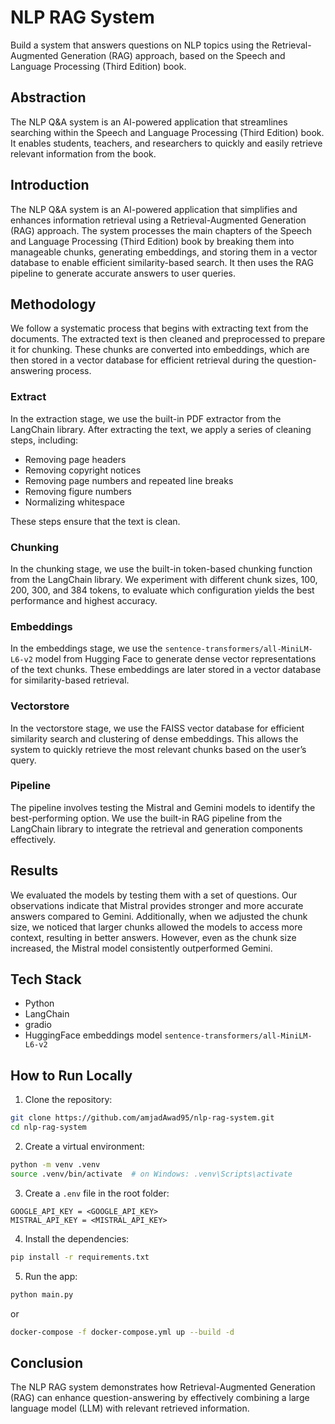 # NLP RAG System

Build a system that answers questions on NLP topics using the Retrieval-Augmented Generation (RAG) approach, based on the Speech and Language Processing (Third Edition) book.

## Abstraction

The NLP Q&A system is an AI-powered application that streamlines searching within the Speech and Language Processing (Third Edition) book. It enables students, teachers, and researchers to quickly and easily retrieve relevant information from the book.

## Introduction

The NLP Q&A system is an AI-powered application that simplifies and enhances information retrieval using a Retrieval-Augmented Generation (RAG) approach. The system processes the main chapters of the Speech and Language Processing (Third Edition) book by breaking them into manageable chunks, generating embeddings, and storing them in a vector database to enable efficient similarity-based search. It then uses the RAG pipeline to generate accurate answers to user queries.

## Methodology

We follow a systematic process that begins with extracting text from the documents. The extracted text is then cleaned and preprocessed to prepare it for chunking. These chunks are converted into embeddings, which are then stored in a vector database for efficient retrieval during the question-answering process.

### Extract

In the extraction stage, we use the built-in PDF extractor from the LangChain library. After extracting the text, we apply a series of cleaning steps, including:

- Removing page headers  
- Removing copyright notices  
- Removing page numbers and repeated line breaks  
- Removing figure numbers  
- Normalizing whitespace

These steps ensure that the text is clean.

### Chunking

In the chunking stage, we use the built-in token-based chunking function from the LangChain library. We experiment with different chunk sizes,  100, 200, 300, and 384 tokens,  to evaluate which configuration yields the best performance and highest accuracy.

### Embeddings

In the embeddings stage, we use the `sentence-transformers/all-MiniLM-L6-v2` model from Hugging Face to generate dense vector representations of the text chunks. These embeddings are later stored in a vector database for similarity-based retrieval.

### Vectorstore

In the vectorstore stage, we use the FAISS vector database for efficient similarity search and clustering of dense embeddings. This allows the system to quickly retrieve the most relevant chunks based on the user’s query.

### Pipeline

The pipeline involves testing the Mistral and Gemini models to identify the best-performing option. We use the built-in RAG pipeline from the LangChain library to integrate the retrieval and generation components effectively.

## Results

We evaluated the models by testing them with a set of questions. Our observations indicate that Mistral provides stronger and more accurate answers compared to Gemini. Additionally, when we adjusted the chunk size, we noticed that larger chunks allowed the models to access more context, resulting in better answers. However, even as the chunk size increased, the Mistral model consistently outperformed Gemini.

## Tech Stack

- Python
- LangChain
- gradio
- HuggingFace embeddings model `sentence-transformers/all-MiniLM-L6-v2`

## How to Run Locally

1. Clone the repository:

```bash
git clone https://github.com/amjadAwad95/nlp-rag-system.git
cd nlp-rag-system
```

2. Create a virtual environment:

```bash
python -m venv .venv
source .venv/bin/activate  # on Windows: .venv\Scripts\activate
```

3. Create a `.env` file in the root folder:

```file
GOOGLE_API_KEY = <GOOGLE_API_KEY>
MISTRAL_API_KEY = <MISTRAL_API_KEY>
```

4. Install the dependencies:

```bash
pip install -r requirements.txt
```

5. Run the app:

```bash
python main.py
```
or
```bash
docker-compose -f docker-compose.yml up --build -d
```

## Conclusion

The NLP RAG system demonstrates how Retrieval-Augmented Generation (RAG) can enhance question-answering by effectively combining a large language model (LLM) with relevant retrieved information.

